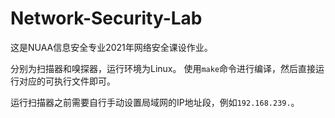 # Network-Security-Lab

这是NUAA信息安全专业2021年网络安全课设作业。

分别为扫描器和嗅探器，运行环境为Linux。
使用`make`命令进行编译，然后直接运行对应的可执行文件即可。

运行扫描器之前需要自行手动设置局域网的IP地址段，例如`192.168.239.`。
